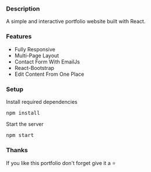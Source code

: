 ### Description

A simple and interactive portfolio website built with React. 




### Features

- Fully Responsive
- Multi-Page Layout
- Contact Form With EmailJs
- React-Bootstrap
- Edit Content From One Place

### Setup

 
Install required dependencies

<pre>npm install</pre>


Start the server

<pre>npm start</pre>


### Thanks

If you like this portfolio don't forget give it a ⭐ 

